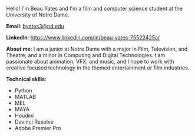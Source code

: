 Hello! I'm Beau Yates and I'm a film and computer science student at the University of Notre Dame.

**Email**: byates3@nd.edu

**LinkedIn**: https://www.linkedin.com/in/beau-yates-75522425a/

**About me**:
I am a junior at Notre Dame with a major in Film, Television, and Theatre, and a minor in Computing and Digital Technologies. I am passionate about animation, VFX, and music, and I hope to work with creative focused technology in the themed entertainment or film industries.

**Technical skills**: 
- Python
- MATLAB
- MEL
- MAYA
- Houdini
- Davinci Resolve
- Adobe Premier Pro

